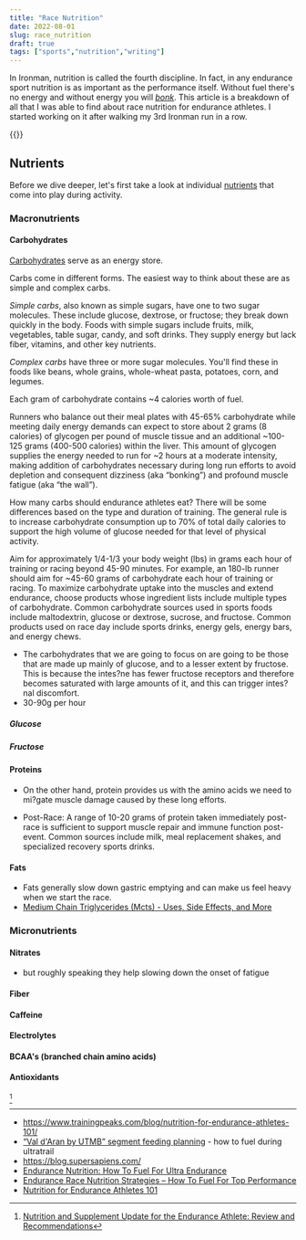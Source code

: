 ```yaml
---
title: "Race Nutrition"
date: 2022-08-01
slug: race_nutrition
draft: true
tags: ["sports","nutrition","writing"]
---
```


In Ironman, nutrition is called the fourth discipline.
In fact, in any endurance sport nutrition is as important as the performance itself.
Without fuel there's no energy and without energy you will [_bonk_](https://en.wikipedia.org/wiki/Hitting_the_wall).
This article is a breakdown of all that I was able to find about race nutrition for endurance athletes.
I started working on it after walking my 3rd Ironman run in a row.

{{<toc>}}

## Nutrients

Before we dive deeper, let's first take a look at individual [nutrients](https://en.wikipedia.org/wiki/Nutrient) that come into play during activity.

### Macronutrients

#### Carbohydrates

[Carbohydrates](https://en.wikipedia.org/wiki/Carbohydrate) serve as an energy store.

Carbs come in different forms. The easiest way to think about these are as simple and complex carbs.

_Simple carbs_, also known as simple sugars, have one to two sugar molecules. These include glucose, dextrose, or fructose; they break down quickly in the body. Foods with simple sugars include fruits, milk, vegetables, table sugar, candy, and soft drinks. They supply energy but lack fiber, vitamins, and other key nutrients.

_Complex carbs_ have three or more sugar molecules. You'll find these in foods like beans, whole grains, whole-wheat pasta, potatoes, corn, and legumes.

Each gram of carbohydrate contains ~4 calories worth of fuel.

Runners who balance out their meal plates with 45-65% carbohydrate while meeting daily energy demands can expect to store about 2 grams (8 calories) of glycogen per pound of muscle tissue and an additional ~100-125 grams (400-500 calories) within the liver. This amount of glycogen supplies the energy needed to run for ~2 hours at a moderate intensity, making addition of carbohydrates necessary during long run efforts to avoid depletion and consequent dizziness (aka “bonking”) and profound muscle fatigue (aka “the wall”).

How many carbs should endurance athletes eat? There will be some differences based on the type and duration of training. The general rule is to increase carbohydrate consumption up to 70% of total daily calories to support the high volume of glucose needed for that level of physical activity.

Aim for approximately 1/4-1/3 your body weight (lbs) in grams each hour of training or racing beyond 45-90 minutes. For example, an 180-lb runner should aim for ~45-60 grams of carbohydrate each hour of training or racing. To maximize carbohydrate uptake into the muscles and extend endurance, choose products whose ingredient lists include multiple types of carbohydrate. Common carbohydrate sources used in sports foods include maltodextrin, glucose or dextrose, sucrose, and fructose. Common products used on race day include sports drinks, energy gels, energy bars, and energy chews.

- The carbohydrates that we are going to focus on are going to be those that are made up mainly of glucose, and to a lesser extent by fructose. This is because the intes?ne has fewer fructose receptors and therefore becomes saturated with large amounts of it, and this can trigger intes?nal discomfort.
- 30-90g per hour

##### Glucose

##### Fructose


#### Proteins

- On the other hand, protein provides us with the amino acids we need to mi?gate muscle damage caused by these long efforts.

- Post-Race: A range of 10-20 grams of protein taken immediately post-race is sufficient to support muscle repair and immune function post-event. Common sources include milk, meal replacement shakes, and specialized recovery sports drinks.

#### Fats

- Fats generally slow down gastric emptying and can make us feel heavy when we start the race.
- [Medium Chain Triglycerides (Mcts) - Uses, Side Effects, and More](https://www.webmd.com/vitamins/ai/ingredientmono-915/medium-chain-triglycerides-mcts)

### Micronutrients

#### Nitrates

- but roughly speaking they help slowing down the onset of fatigue

#### Fiber

#### Caffeine

#### Electrolytes

#### BCAA's (branched chain amino acids)

#### Antioxidants

[^vitale]

---

- https://www.trainingpeaks.com/blog/nutrition-for-endurance-athletes-101/
- [“Val d'Aran by UTMB” segment feeding planning](https://www.aranbyutmb.com/wp-content/uploads/2022/07/Val-dAran-CDH-ENG.pdf) -
  how to fuel during ultratrail
- https://blog.supersapiens.com/
- [Endurance Nutrition: How To Fuel For Ultra Endurance](https://veloforte.com/blogs/fuel-better/endurance-nutrition-how-to-fuel-for-ultra-endurance)
- [Endurance Race Nutrition Strategies – How To Fuel For Top Performance](https://theathleteblog.com/endurance-race-nutrition-guide/)
- [Nutrition for Endurance Athletes 101](https://www.trainingpeaks.com/blog/nutrition-for-endurance-athletes-101/)

[^vitale]: [Nutrition and Supplement Update for the Endurance Athlete: Review and Recommendations](https://www.ncbi.nlm.nih.gov/pmc/articles/PMC6628334/)

